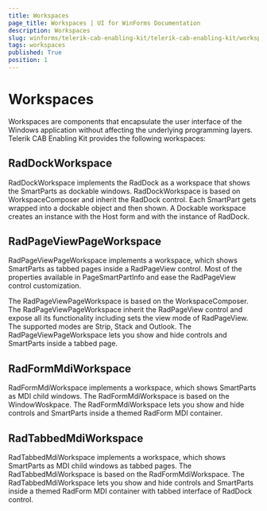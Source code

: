 ```yaml
---
title: Workspaces
page_title: Workspaces | UI for WinForms Documentation
description: Workspaces
slug: winforms/telerik-cab-enabling-kit/telerik-cab-enabling-kit/workspaces
tags: workspaces
published: True
position: 1
---
```


# Workspaces

Workspaces are components that encapsulate the user interface of the Windows
application without affecting the underlying programming layers. Telerik CAB
Enabling Kit provides the following workspaces:

## RadDockWorkspace

RadDockWorkspace implements the RadDock as a workspace that shows the SmartParts as dockable windows. RadDockWorkspace is based on WorkspaceComposer and inherit the RadDock control. Each SmartPart gets wrapped into a dockable object and then shown. A Dockable workspace creates an instance with the Host form and with the instance of RadDock.
        

## RadPageViewPageWorkspace

RadPageViewPageWorkspace implements a workspace, which shows SmartParts as tabbed pages inside a RadPageView control. Most of the properties available in PageSmartPartInfo and ease the RadPageView control customization.
        

The RadPageViewPageWorkspace is based on the WorkspaceComposer. The RadPageViewPageWorkspace inherit the RadPageView control and expose all its functionality including sets the view mode of RadPageView. The supported modes are Strip, Stack and Outlook. The RadPageViewPageWorkspace lets you show and hide controls and SmartParts inside a tabbed page.
        

## RadFormMdiWorkspace

RadFormMdiWorkspace implements a workspace, which shows SmartParts as MDI child windows. The RadFormMdiWorkspace is based on the WindowWoskpace. The RadFormMdiWorkspace lets you show and hide controls and SmartParts inside a themed RadForm MDI container.
        

## RadTabbedMdiWorkspace

RadTabbedMdiWorkspace implements a workspace, which shows SmartParts as MDI child windows  as tabbed pages. The RadTabbedMdiWorkspace is based on the RadFormMdiWorkspace. The RadTabbedMdiWorkspace lets you show and hide controls and SmartParts inside a themed RadForm MDI container with tabbed interface of RadDock control.
        
